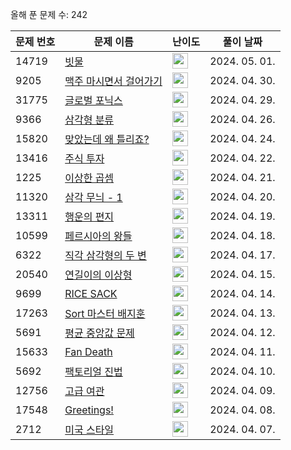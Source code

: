 올해 푼 문제 수: 242

| 문제 번호 | 문제 이름 | 난이도 | 풀이 날짜 |
| --- | --- | --- | --- |
| 14719 | [빗물](https://www.acmicpc.net/problem/14719) | <img height="25px" width="25px=" src="https://static.solved.ac/tier_small/11.svg"/> | 2024. 05. 01.  |
| 9205 | [맥주 마시면서 걸어가기](https://www.acmicpc.net/problem/9205) | <img height="25px" width="25px=" src="https://static.solved.ac/tier_small/11.svg"/> | 2024. 04. 30.  |
| 31775 | [글로벌 포닉스](https://www.acmicpc.net/problem/31775) | <img height="25px" width="25px=" src="https://static.solved.ac/tier_small/2.svg"/> | 2024. 04. 29.  |
| 9366 | [삼각형 분류](https://www.acmicpc.net/problem/9366) | <img height="25px" width="25px=" src="https://static.solved.ac/tier_small/3.svg"/> | 2024. 04. 26.  |
| 15820 | [맞았는데 왜 틀리죠?](https://www.acmicpc.net/problem/15820) | <img height="25px" width="25px=" src="https://static.solved.ac/tier_small/3.svg"/> | 2024. 04. 24.  |
| 13416 | [주식 투자](https://www.acmicpc.net/problem/13416) | <img height="25px" width="25px=" src="https://static.solved.ac/tier_small/3.svg"/> | 2024. 04. 22.  |
| 1225 | [이상한 곱셈](https://www.acmicpc.net/problem/1225) | <img height="25px" width="25px=" src="https://static.solved.ac/tier_small/4.svg"/> | 2024. 04. 21.  |
| 11320 | [삼각 무늬 - 1](https://www.acmicpc.net/problem/11320) | <img height="25px" width="25px=" src="https://static.solved.ac/tier_small/3.svg"/> | 2024. 04. 20.  |
| 13311 | [행운의 편지](https://www.acmicpc.net/problem/13311) | <img height="25px" width="25px=" src="https://static.solved.ac/tier_small/3.svg"/> | 2024. 04. 19.  |
| 10599 | [페르시아의 왕들](https://www.acmicpc.net/problem/10599) | <img height="25px" width="25px=" src="https://static.solved.ac/tier_small/3.svg"/> | 2024. 04. 18.  |
| 6322 | [직각 삼각형의 두 변](https://www.acmicpc.net/problem/6322) | <img height="25px" width="25px=" src="https://static.solved.ac/tier_small/3.svg"/> | 2024. 04. 17.  |
| 20540 | [연길이의 이상형](https://www.acmicpc.net/problem/20540) | <img height="25px" width="25px=" src="https://static.solved.ac/tier_small/3.svg"/> | 2024. 04. 15.  |
| 9699 | [RICE SACK](https://www.acmicpc.net/problem/9699) | <img height="25px" width="25px=" src="https://static.solved.ac/tier_small/2.svg"/> | 2024. 04. 14.  |
| 17263 | [Sort 마스터 배지훈](https://www.acmicpc.net/problem/17263) | <img height="25px" width="25px=" src="https://static.solved.ac/tier_small/3.svg"/> | 2024. 04. 13.  |
| 5691 | [평균 중앙값 문제](https://www.acmicpc.net/problem/5691) | <img height="25px" width="25px=" src="https://static.solved.ac/tier_small/3.svg"/> | 2024. 04. 12.  |
| 15633 | [Fan Death](https://www.acmicpc.net/problem/15633) | <img height="25px" width="25px=" src="https://static.solved.ac/tier_small/3.svg"/> | 2024. 04. 11.  |
| 5692 | [팩토리얼 진법](https://www.acmicpc.net/problem/5692) | <img height="25px" width="25px=" src="https://static.solved.ac/tier_small/3.svg"/> | 2024. 04. 10.  |
| 12756 | [고급 여관](https://www.acmicpc.net/problem/12756) | <img height="25px" width="25px=" src="https://static.solved.ac/tier_small/3.svg"/> | 2024. 04. 09.  |
| 17548 | [Greetings!](https://www.acmicpc.net/problem/17548) | <img height="25px" width="25px=" src="https://static.solved.ac/tier_small/2.svg"/> | 2024. 04. 08.  |
| 2712 | [미국 스타일](https://www.acmicpc.net/problem/2712) | <img height="25px" width="25px=" src="https://static.solved.ac/tier_small/3.svg"/> | 2024. 04. 07.  |
